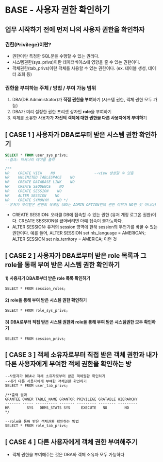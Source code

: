 # BASE - 사용자 권한 확인하기

## 업무 시작하기 전에 먼저 나의 사용자 권한을 확인하자

### 권한\(Privilege\)이란?

* 권한이란 특정한 SQL문을 수행할 수 있는 권리다.
* 시스템권한\(sys\_privs\)이란 데이터베이스에 영향을 줄 수 있는 권한이다.
* 객체권한\(tab\_privs\)이란 객체를 사용할 수 있는 권한이다. \(ex. 테이블 생성, 데이터 조회 등\)

### 권한을 부여하는 주체 / 방법 / 부여 가능 범위

1. DBA\(DB Administrator\)가 **직접 권한을 부여**하기 \(시스템 권한, 객체 권한 모두 가능\)
2. DBA가 미리 설정한 권한 프리셋 상자인 **role**을 부여하기
3. 객체를 소유한 사용자가 **자신의 객체에 대한 권한을 다른 사용자에게 부여하**기

## \[ CASE 1 \] 사용자가 DBA로부터 받은 시스템 권한 확인하기

```sql
SELECT * FROM user_sys_privs; 
--결과: 딕셔너리 테이블 출력

/**
HR    CREATE VIEW    NO                  --view 생성할 수 있음
HR    UNLIMITED TABLESPACE    NO
HR    CREATE DATABASE LINK    NO      
HR    CREATE SEQUENCE    NO
HR    CREATE SESSION    NO
HR    ALTER SESSION    NO
HR    CREATE SYNONYM    NO */
--유저가 부여받은 권한의 목록임 (NO는 ADMIN OPTION인데 권한 여부가 NO인 것 아니다)
```

* CREATE SESSION: 오라클 DB에 접속할 수 있는 권한 \(유저 계정 로그온 권한\)이다. CREATE SESSION을 끊어버리면 아예 접속이 불가능하다.
* ALTER SESSION: 유저의 session 영역에 한해 session의 무언가를 바꿀 수 있는 권한이다. 예를 들어, ALTER SESSION set nls\_language = AMERICAN; ALTER SESSION set nls\_territory = AMERICA; 이런 것

## \[ CASE 2 \] 사용자가 DBA로부터 받은 role 목록과 그 role을 통해 부여 받은 시스템 권한 확인하기

#### 1\) 사용자가 DBA로부터 받은 role 목록 확인하기

```text
SELECT * FROM session_roles;
```

#### 2\) role을 통해 부여 받은 시스템 권한 확인하기

```text
SELECT * FROM role_sys_privs;
```

#### 3\) DBA로부터 직접 받은 시스템 권한과 role을 통해 부여 받은 시스템권한 모두 확인하기

```text
SELECT * FROM session_privs;
```

## \[ CASE 3 \] 객체 소유자로부터 직접 받은 객체 권한과 내가 다른 사용자에게 부여한 객체 권한을 확인하는 방

```text
--사용자가 DBA나 객체 소유자로부터 받은 객체권환 확인하기 
--내가 다른 사용자에게 부여한 객체권환 확인하기 
SELECT * FROM user_tab_privs;

/**출력 결과 
GRANTEE OWNER TABLE_NAME GRANTOR PRIVILEGE GRATABLE HIERARCHY
------- ----- ---------- ------- --------- -------- ---------
HR        SYS   DBMS_STATS SYS     EXECUTE   NO        NO
*/
```

```text
--role을 통해 받은 객체권환 확인하는 방법 
SELECT * FROM role_tab_privs;
```

## \[ CASE 4 \] 다른 사용자에게 객체 권한 부여해주기

* 객체 권한을 부여해주는 것은 DBA와 객체 소유자 모두 가능하다 

